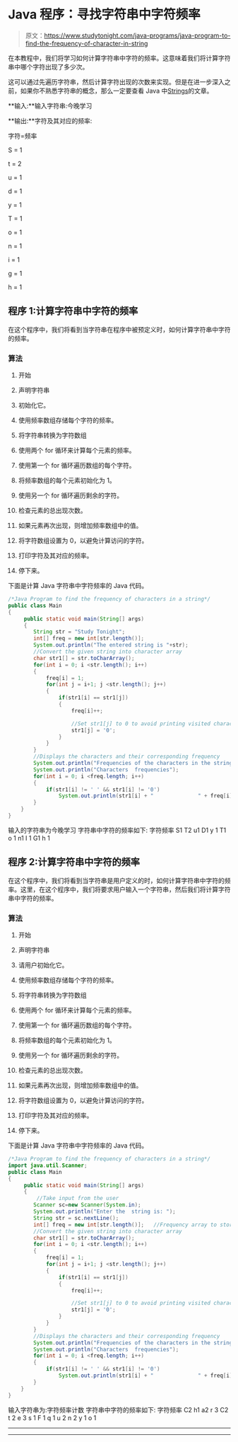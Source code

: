 # Java 程序：寻找字符串中字符频率

> 原文：<https://www.studytonight.com/java-programs/java-program-to-find-the-frequency-of-character-in-string>

在本教程中，我们将学习如何计算字符串中字符的频率。这意味着我们将计算字符串中哪个字符出现了多少次。

这可以通过先遍历字符串，然后计算字符出现的次数来实现。但是在进一步深入之前，如果你不熟悉字符串的概念，那么一定要查看 Java 中[Strings](https://www.studytonight.com/java/string-handling-in-java.php)的文章。

**输入:**输入字符串:今晚学习

**输出:**字符及其对应的频率:

字符=频率

S = 1

t = 2

u = 1

d = 1

y = 1

T = 1

o = 1

n = 1

i = 1

g = 1

h = 1

## 程序 1:计算字符串中字符的频率

在这个程序中，我们将看到当字符串在程序中被预定义时，如何计算字符串中字符的频率。

### 算法

1.  开始

2.  声明字符串

3.  初始化它。

4.  使用频率数组存储每个字符的频率。

5.  将字符串转换为字符数组

6.  使用两个 for 循环来计算每个元素的频率。

7.  使用第一个 for 循环遍历数组的每个字符。

8.  将频率数组的每个元素初始化为 1。

9.  使用另一个 for 循环遍历剩余的字符。

10.  检查元素的总出现次数。

11.  如果元素再次出现，则增加频率数组中的值。

12.  将字符数组设置为 0，以避免计算访问的字符。

13.  打印字符及其对应的频率。

14.  停下来。

下面是计算 Java 字符串中字符频率的 Java 代码。

```java
/*Java Program to find the frequency of characters in a string*/
public class Main  
{  
     public static void main(String[] args) 
     {  
        String str = "Study Tonight";  
        int[] freq = new int[str.length()];  
        System.out.println("The entered string is "+str);
        //Convert the given string into character array  
        char str1[] = str.toCharArray();            
        for(int i = 0; i <str.length(); i++) 
        {  
            freq[i] = 1;  
            for(int j = i+1; j <str.length(); j++) 
            {  
                if(str1[i] == str1[j])
                {  
                    freq[i]++;  

                    //Set str1[j] to 0 to avoid printing visited character  
                    str1[j] = '0';  
                }  
            }  
        }            
        //Displays the characters and their corresponding frequency  
        System.out.println("Frequencies of the characters in the string are as below: "); 
        System.out.println("Characters  frequencies");  
        for(int i = 0; i <freq.length; i++) 
        {  
            if(str1[i] != ' ' && str1[i] != '0')  
                System.out.println(str1[i] + "              " + freq[i]);  
        }  
    }  
} 
```

输入的字符串为今晚学习
字符串中字符的频率如下:
字符频率
S1
T2
u1
D1
y 1
T1
o 1
n1
I 1
G1
h 1

## 程序 2:计算字符串中字符的频率

在这个程序中，我们将看到当字符串是用户定义的时，如何计算字符串中字符的频率。这里，在这个程序中，我们将要求用户输入一个字符串，然后我们将计算字符串中字符的频率。

### 算法

1.  开始

2.  声明字符串

3.  请用户初始化它。

4.  使用频率数组存储每个字符的频率。

5.  将字符串转换为字符数组

6.  使用两个 for 循环来计算每个元素的频率。

7.  使用第一个 for 循环遍历数组的每个字符。

8.  将频率数组的每个元素初始化为 1。

9.  使用另一个 for 循环遍历剩余的字符。

10.  检查元素的总出现次数。

11.  如果元素再次出现，则增加频率数组中的值。

12.  将字符数组设置为 0，以避免计算访问的字符。

13.  打印字符及其对应的频率。

14.  停下来。

下面是计算 Java 字符串中字符频率的 Java 代码。

```java
/*Java Program to find the frequency of characters in a string*/
import java.util.Scanner;
public class Main  
{  
     public static void main(String[] args) 
     {  
         //Take input from the user
        Scanner sc=new Scanner(System.in); 
        System.out.println("Enter the  string is: "); 
        String str = sc.nextLine();         
        int[] freq = new int[str.length()];   //Frequency array to store the frequency of each character
        //Convert the given string into character array  
        char str1[] = str.toCharArray();            
        for(int i = 0; i <str.length(); i++) 
        {  
            freq[i] = 1;  
            for(int j = i+1; j <str.length(); j++) 
            {  
                if(str1[i] == str1[j])
                {  
                    freq[i]++;  

                    //Set str1[j] to 0 to avoid printing visited character  
                    str1[j] = '0';  
                }  
            }  
        }            
        //Displays the characters and their corresponding frequency  
        System.out.println("Frequencies of the characters in the string are as below: "); 
        System.out.println("Characters  frequencies");  
        for(int i = 0; i <freq.length; i++) 
        {  
            if(str1[i] != ' ' && str1[i] != '0')  
                System.out.println(str1[i] + "              " + freq[i]);  
        }  
    }  
} 
```

输入字符串为:字符频率计数
字符串中字符的频率如下:
字符频率
C2
h1
a2
r 3
C2
t 2
e 3
s 1
F 1
q 1
u 2
n 2
y 1
o 1

* * *

* * *